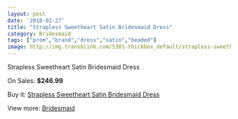 ```yaml
---
layout: post
date: '2018-02-27'
title: "Strapless Sweetheart Satin Bridesmaid Dress"
category: Bridesmaid
tags: ["prom","brand","dress","satin","beaded"]
image: http://img.transblink.com/5301-thickbox_default/strapless-sweetheart-satin-bridesmaid-dress.jpg
---
```

Strapless Sweetheart Satin Bridesmaid Dress

On Sales: **$246.99**
<a href="https://www.transblink.com/en/bridesmaid/1690-strapless-sweetheart-satin-bridesmaid-dress.html"><amp-img layout="responsive" width="600" height="600" src="//img.transblink.com/5301-thickbox_default/strapless-sweetheart-satin-bridesmaid-dress.jpg" alt="Strapless Sweetheart Satin Bridesmaid Dress 0" /></a>
<a href="https://www.transblink.com/en/bridesmaid/1690-strapless-sweetheart-satin-bridesmaid-dress.html"><amp-img layout="responsive" width="600" height="600" src="//img.transblink.com/5302-thickbox_default/strapless-sweetheart-satin-bridesmaid-dress.jpg" alt="Strapless Sweetheart Satin Bridesmaid Dress 1" /></a>

Buy it: [Strapless Sweetheart Satin Bridesmaid Dress](https://www.transblink.com/en/bridesmaid/1690-strapless-sweetheart-satin-bridesmaid-dress.html "Strapless Sweetheart Satin Bridesmaid Dress")

View more: [Bridesmaid](https://www.transblink.com/en/4-bridesmaid "Bridesmaid")